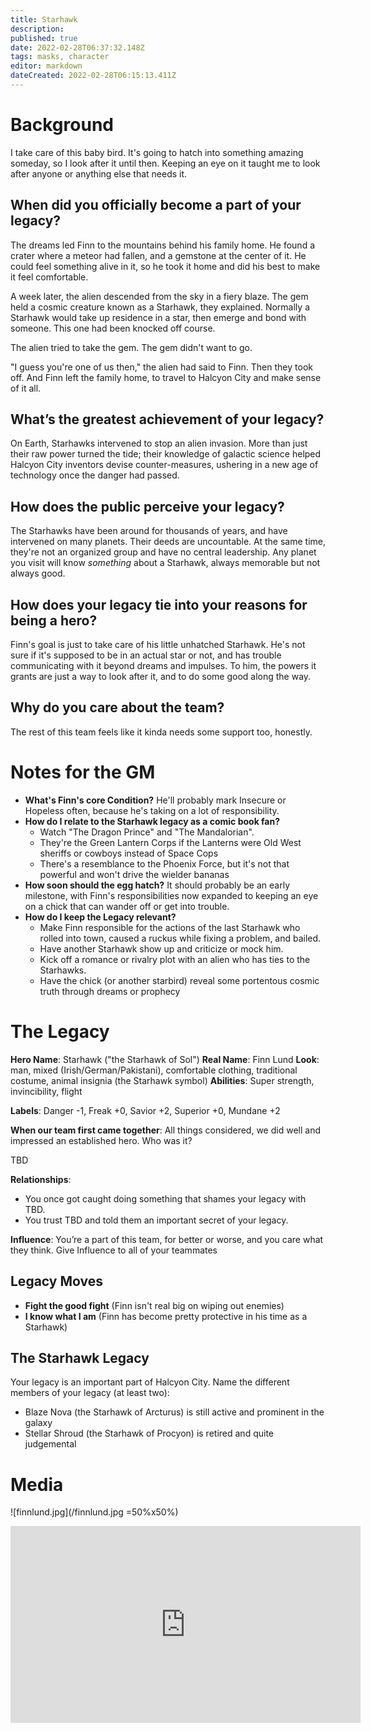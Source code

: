 ```yaml
---
title: Starhawk
description: 
published: true
date: 2022-02-28T06:37:32.148Z
tags: masks, character
editor: markdown
dateCreated: 2022-02-28T06:15:13.411Z
---
```


# Background
I take care of this baby bird. It's going to hatch into something amazing someday, so I look after it until then. Keeping an eye on it taught me to look after anyone or anything else that needs it.

## When did you officially become a part of your legacy?

The dreams led Finn to the mountains behind his family home. He found a crater where a meteor had fallen, and a gemstone at the center of it. He could feel something alive in it, so he took it home and did his best to make it feel comfortable.

A week later, the alien descended from the sky in a fiery blaze. The gem held a cosmic creature known as a Starhawk, they explained. Normally a Starhawk would take up residence in a star, then emerge and bond with someone. This one had been knocked off course.

The alien tried to take the gem. The gem didn't want to go.

"I guess you're one of us then," the alien had said to Finn. Then they took off. And Finn left the family home, to travel to Halcyon City and make sense of it all.

## What’s the greatest achievement of your legacy?

On Earth, Starhawks intervened to stop an alien invasion. More than just their raw power turned the tide; their knowledge of galactic science helped Halcyon City inventors devise counter-measures, ushering in a new age of technology once the danger had passed.

## How does the public perceive your legacy?

The Starhawks have been around for thousands of years, and have intervened on many planets. Their deeds are uncountable. At the same time, they're not an organized group and have no central leadership. Any planet you visit will know _something_ about a Starhawk, always memorable but not always good.

## How does your legacy tie into your reasons for being a hero?

Finn's goal is just to take care of his little unhatched Starhawk. He's not sure if it's supposed to be in an actual star or not, and has trouble communicating with it beyond dreams and impulses. To him, the powers it grants are just a way to look after it, and to do some good along the way.

## Why do you care about the team?

The rest of this team feels like it kinda needs some support too, honestly.

# Notes for the GM

- **What's Finn's core Condition?** He'll probably mark Insecure or Hopeless often, because he's taking on a lot of responsibility.
- **How do I relate to the Starhawk legacy as a comic book fan?**
  - Watch "The Dragon Prince" and "The Mandalorian".
  - They're the Green Lantern Corps if the Lanterns were Old West sheriffs or cowboys instead of Space Cops
  - There's a resemblance to the Phoenix Force, but it's not that powerful and won't drive the wielder bananas
- **How soon should the egg hatch?** It should probably be an early milestone, with Finn's responsibilities now expanded to keeping an eye on a chick that can wander off or get into trouble.
- **How do I keep the Legacy relevant?**
  - Make Finn responsible for the actions of the last Starhawk who rolled into town, caused a ruckus while fixing a problem, and bailed.
  - Have another Starhawk show up and criticize or mock him. 
  - Kick off a romance or rivalry plot with an alien who has ties to the Starhawks.
  - Have the chick (or another starbird) reveal some portentous cosmic truth through dreams or prophecy

# The Legacy
**Hero Name**: Starhawk ("the Starhawk of Sol")
**Real Name**: Finn Lund
**Look**: man, mixed (Irish/German/Pakistani), comfortable clothing, traditional costume, animal insignia (the Starhawk symbol)
**Abilities**: Super strength, invincibility, flight

**Labels**: Danger -1, Freak +0, Savior +2, Superior +0, Mundane +2

**When our team first came together**: All things considered, we did well and impressed an established hero. Who was it?

TBD

**Relationships**:
- You once got caught doing something that shames your legacy with TBD.
- You trust TBD and told them an important secret of your legacy.

**Influence**: You’re a part of this team, for better or worse, and you care what they think. Give Influence to all of your teammates

## Legacy Moves

- **Fight the good fight** (Finn isn't real big on wiping out enemies)
- **I know what I am** (Finn has become pretty protective in his time as a Starhawk)

## The Starhawk Legacy

Your legacy is an important part of Halcyon City. Name the different members of your legacy (at least two):

- Blaze Nova (the Starhawk of Arcturus) is still active and prominent in the galaxy
- Stellar Shroud (the Starhawk of Procyon) is retired and quite judgemental

# Media

![finnlund.jpg](/finnlund.jpg =50%x50%)

<iframe width="560" height="315" src="https://www.youtube.com/embed/oUh-BAe0DwE" title="YouTube video player" frameborder="0" allow="accelerometer; autoplay; clipboard-write; encrypted-media; gyroscope; picture-in-picture" allowfullscreen></iframe>